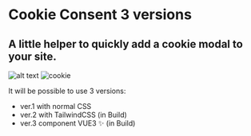 # Cookie Consent 3 versions

## A little helper to quickly add a cookie modal to your site. 

![alt text](http://url/to/img.png)
<img src="./assets/cookie.png" alt="cookie" title="modla image">

It will be possible to use 3 versions:

- ver.1 with normal CSS
- ver.2 with TailwindCSS (in Build)
- ver.3 component VUE3 ✨ (in Build)